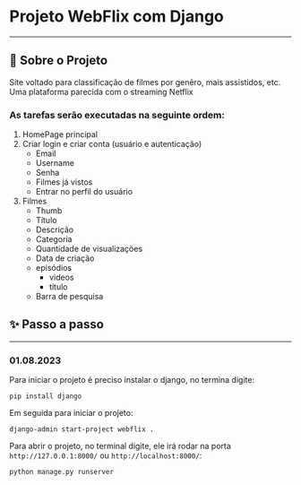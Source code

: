 # Projeto WebFlix com Django
<hr>

## 📑 Sobre o Projeto
Site voltado para classificação de filmes por genêro, mais assistidos, etc.
Uma plataforma parecida com o streaming Netflix

### As tarefas serão executadas na seguinte ordem:
1. HomePage principal
2. Criar login e criar conta (usuário e autenticação)
    - Email
    - Username
    - Senha
    - Filmes já vistos
    - Entrar no perfil do usuário
3. Filmes
    - Thumb
    - Título
    - Descrição
    - Categoria
    - Quantidade de visualizações
    - Data de criação
    - episódios
      - videos
      - título
    - Barra de pesquisa


## ✨ Passo a passo
<hr>

### 01.08.2023
Para iniciar o projeto é preciso instalar o django, no termina digite:
```commandline
pip install django
```
Em seguida para iniciar o projeto:
```commandline
django-admin start-project webflix .
```
Para abrir o projeto, no terminal digite, ele irá rodar na porta `http://127.0.0.1:8000/` ou `http://localhost:8000/`:
```commandline
python manage.py runserver
```